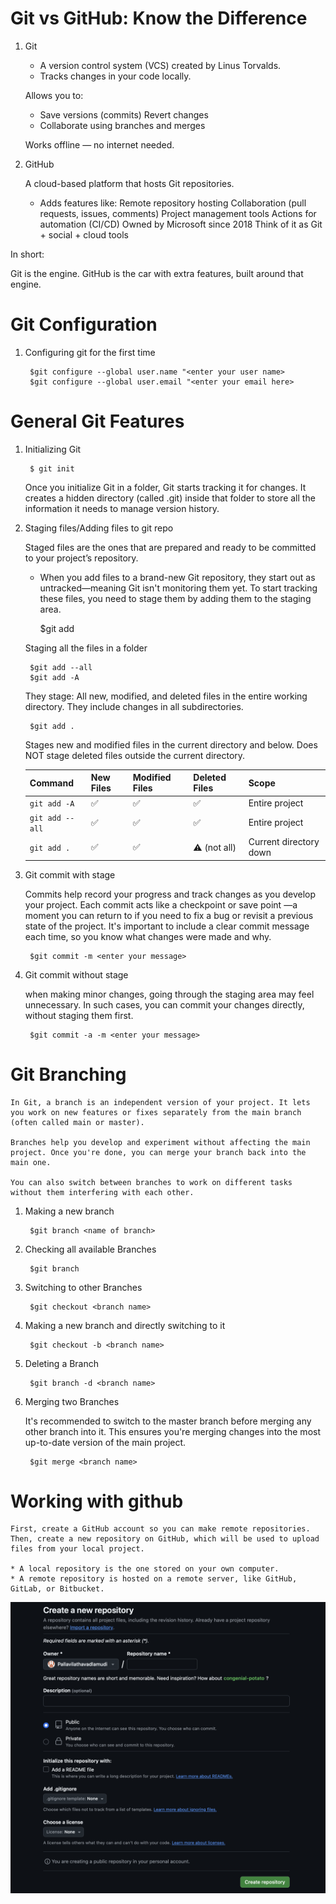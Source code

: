# Git vs GitHub: Know the Difference

1. Git
    * A version control system (VCS) created by Linus Torvalds.
    * Tracks changes in your code locally.

    Allows you to:
    * Save versions (commits)
    Revert changes
    * Collaborate using branches and merges

    Works offline — no internet needed.

2. GitHub

    A cloud-based platform that hosts Git repositories.
    * Adds features like:
        Remote repository hosting
        Collaboration (pull requests, issues, comments)
        Project management tools
        Actions for automation (CI/CD)
        Owned by Microsoft since 2018
    Think of it as Git + social + cloud tools

In short:

Git is the engine. GitHub is the car with extra features, built around that engine.

# Git Configuration

1. Configuring git for the first time 

        $git configure --global user.name "<enter your user name>
        $git configure --global user.email "<enter your email here>

# General Git Features

1. Initializing Git

        $ git init

    Once you initialize Git in a folder, Git starts tracking it for changes. It creates a hidden directory (called .git) inside that folder to store all the information it needs to manage version history.

2. Staging files/Adding files to git repo

    Staged files are the ones that are prepared and ready to be committed to your project’s repository.

    * When you add files to a brand-new Git repository, they start out as untracked—meaning Git isn't monitoring them yet.  To start tracking these files, you need to stage them by adding them to the staging area.

        $git add <filename with extension>

    Staging all the files in a folder

        $git add --all 
        $git add -A

    They stage:
    All new, modified, and deleted files in the entire working directory.
    They include changes in all subdirectories.

        $git add .
    
    Stages new and modified files in the current directory and below.
    Does NOT stage deleted files outside the current directory.

    | Command         | New Files  | Modified Files | Deleted Files   | Scope                  |
    | --------------- | ---------  | -------------- | -------------   | ---------------------- |
    | `git add -A`    | ✅         | ✅              | ✅              | Entire project         |
    | `git add --all` | ✅         | ✅              | ✅              | Entire project         |
    | `git add .`     | ✅         | ✅              | ⚠️ (not all)    | Current directory down |

3. Git commit with stage

    Commits help record your progress and track changes as you develop your project. Each commit acts like a checkpoint or save point —a moment you can return to if you need to fix a bug or revisit a previous state of the project.
    It's important to include a clear commit message each time, so you know what changes were made and why.

        $git commit -m <enter your message>

4. Git commit without stage

    when making minor changes, going through the staging area may feel unnecessary. In such cases, you can commit your changes directly, without staging them first.

        $git commit -a -m <enter your message>

# Git Branching

    In Git, a branch is an independent version of your project. It lets you work on new features or fixes separately from the main branch (often called main or master).
    
    Branches help you develop and experiment without affecting the main project. Once you're done, you can merge your branch back into the main one.
    
    You can also switch between branches to work on different tasks without them interfering with each other.

1. Making a new branch

        $git branch <name of branch>

2. Checking all available Branches

        $git branch

3. Switching to other Branches

        $git checkout <branch name>

4. Making a new branch and directly switching to it

        $git checkout -b <branch name>

5. Deleting a Branch 

        $git branch -d <branch name>

6. Merging two Branches

    It's recommended to switch to the master branch before merging any other branch into it. This ensures you're merging changes into the most up-to-date version of the main project.

        $git merge <branch name>


# Working with github

    First, create a GitHub account so you can make remote repositories.
    Then, create a new repository on GitHub, which will be used to upload files from your local project.
    
    * A local repository is the one stored on your own computer.
    * A remote repository is hosted on a remote server, like GitHub, GitLab, or Bitbucket.

<img src = "https://github.com/Pallavilathavadlamudi/Git-github/blob/main/Assets/githibrepo.png" >
